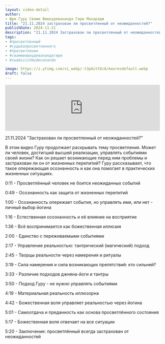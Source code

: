 ```yaml
---
layout: video-detail
author:
- Шри Гуру Свами Вишнудевананда Гири Махарадж
title: "21.11.2024 застрахован ли просветленный от неожиданностей?"
publishDate: 2024-11-21
description: "21.11.2024 Застрахован ли просветленный от неожиданностей?  В этом видео Гуру продолжает раскрывать тему просветления. Может ли человек, достигший высшей реализации, управлять событиями своей жизни? Как он решает возникающие перед ним проблемы и"
tags: 
- #просветленный
- #судьбапросветленного
- #просветление
- #свамивишнудеванандагири
- #swamivishmudevananda

image: https://i.ytimg.com/vi_webp/-t3pAitt6cA/maxresdefault.webp
draft: false
---
```


<iframe width="100%" src="https://www.youtube.com/embed/-t3pAitt6cA" frameborder="0" allowfullscreen=""></iframe> 

 21.11.2024 "Застрахован ли просветленный от неожиданностей?"

 В этом видео Гуру продолжает раскрывать тему просветления. Может ли человек, достигший высшей реализации, управлять событиями своей жизни? Как он решает возникающие перед ним проблемы и застрахован ли он от жизненных перепитий? Гуру рассказывает, что такое опережающая осознанность и как она помогает в практических жизненных ситуациях.

  
 0:11 - Просветлённый человек не боится неожиданных событий

 0:49 - Осознанность как защита от жизненных перепитий

 1:00 - Осознанность опережает события, но управлять ими, или нет - личный выбор йогина

 1:16 - Естественная осознанность и её влияние на восприятие

 1:36 - Всё воспринимается как божественная иллюзия

 2:00 - Единство с переживаемыми событиями

 2:17 - Управление реальностью: тантрический (магический) подход

 2:45 - Творцы реальности через намерения и ритуалы

 3:19 - Сила намерения и сила возникающих препятствий: кто сильней?

 3:33 - Различие подходов джняна-йоги и тантры

 3:50 - Подход Гуру - не нужно управлять событиями

 4:19 - Материальная реальность иллюзорна

 4:42 - Божественная воля управляет реальностью через йогина

 5:01 - Самоотдача и преданность как основа просветлённого состояния

 5:17 - Божественная воля отвечает на все ситуации

 5:20 - Заключение: просветлённый всегда застрахован от неожиданностей

  

 